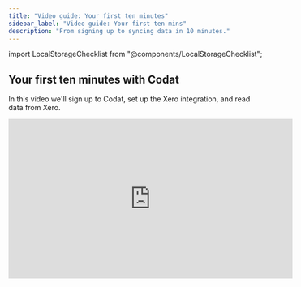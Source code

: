 ```yaml
---
title: "Video guide: Your first ten minutes"
sidebar_label: "Video guide: Your first ten mins"
description: "From signing up to syncing data in 10 minutes."
---
```


import LocalStorageChecklist from "@components/LocalStorageChecklist";

## Your first ten minutes with Codat

In this video we'll sign up to Codat, set up the Xero integration, and read data from Xero.

<div className="video-container">
  <iframe
    width="560"
    height="315"
    src="https://www.youtube.com/embed/GbZwyUthL18"
    title="YouTube video player"
    frameborder="0"
    allow="accelerometer; autoplay; clipboard-write; encrypted-media; gyroscope; picture-in-picture; web-share"
    allowfullscreen
  />
</div>

#### Checklist

<LocalStorageChecklist
  prefix="video-10-mins"
  items={[
    "Sign up to Codat",
    "Intro to basic concepts",
    "Sign up to Xero",
    "See the auth flow in action",
    "Authorize access to Xero",
    "Read Xero Demo Company data",
  ]}
/>

## Your next ten minutes with Codat

In this video we'll pick up from the last video, create some data in Xero, and then read that new data into Codat.

<div className="video-container">
  <iframe
    width="560"
    height="315"
    src="https://www.youtube.com/embed/6HoyLiI-O3Y"
    title="YouTube video player"
    frameborder="0"
    allow="accelerometer; autoplay; clipboard-write; encrypted-media; gyroscope; picture-in-picture; web-share"
    allowfullscreen
  />
</div>

#### Checklist

<LocalStorageChecklist
  prefix="video-10-mins"
  items={[
    "Create a product in Xero",
    "Create customers in Xero",
    "Create invoices in Xero",
    "Read the data into Codat",
    "Explore the data type settings",
  ]}
/>
